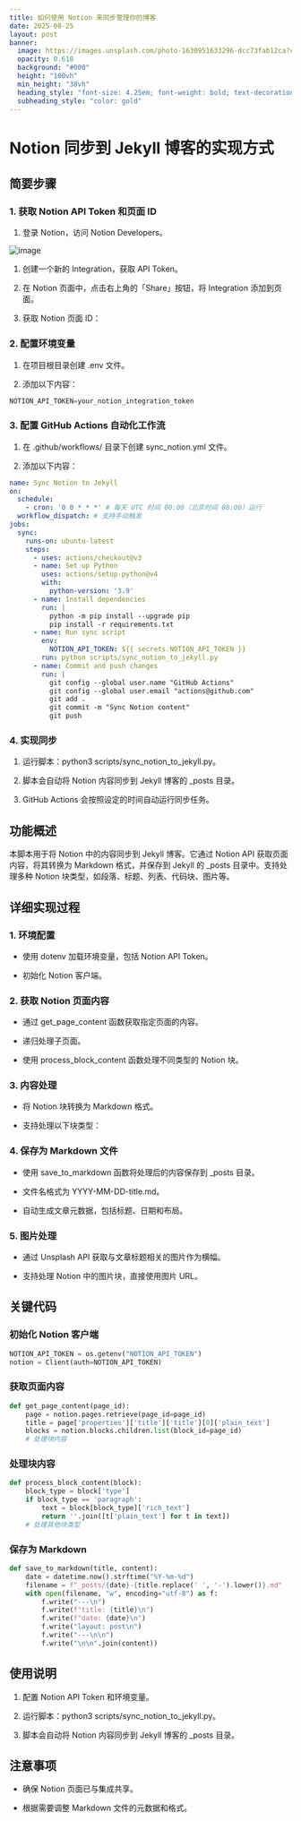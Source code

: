```yaml
---
title: 如何使用 Notion 来同步管理你的博客
date: 2025-08-25
layout: post
banner:
  image: https://images.unsplash.com/photo-1630951633296-dcc73fab12ca?crop=entropy&cs=tinysrgb&fit=max&fm=jpg&ixid=M3w2OTIwMzJ8MHwxfHJhbmRvbXx8fHx8fHx8fDE3NTYxNDY3MTN8&ixlib=rb-4.1.0&q=80&w=1080
  opacity: 0.618
  background: "#000"
  height: "100vh"
  min_height: "38vh"
  heading_style: "font-size: 4.25em; font-weight: bold; text-decoration: underline"
  subheading_style: "color: gold"
---
```


# Notion 同步到 Jekyll 博客的实现方式

## 简要步骤

### 1. 获取 Notion API Token 和页面 ID

1. 登录 Notion，访问 Notion Developers。

![image](https://prod-files-secure.s3.us-west-2.amazonaws.com/a7a0cc5a-89b9-4cda-8686-1fba0ca52f40/d19c1afe-dea5-4312-9333-786b0ba83054/image.png?X-Amz-Algorithm=AWS4-HMAC-SHA256&X-Amz-Content-Sha256=UNSIGNED-PAYLOAD&X-Amz-Credential=ASIAZI2LB466SFIT6LE5%2F20250825%2Fus-west-2%2Fs3%2Faws4_request&X-Amz-Date=20250825T183153Z&X-Amz-Expires=3600&X-Amz-Security-Token=IQoJb3JpZ2luX2VjEAoaCXVzLXdlc3QtMiJHMEUCIQDVeoq9GR43CJm5sYOpqDiHkRGDubdWRyBSCz1VGOjmGQIgRRVDWKW7E8CrQ33szqn4WTcDb910tqr%2B0B%2Bv136pjLgq%2FwMIYxAAGgw2Mzc0MjMxODM4MDUiDJ7EoNaSqsZh09%2F6RyrcA3WgcxIGX8kbGUNewOwnTh2%2BEKlKg6XLnsuTfAwL%2ByD0jvVnEgVpJUGycvmg3QxYEMrGdX%2FDZcpwrIU9gIsZOUkVYyVgTNrWNfRoUuzANI5oie4Wwm%2BMd1yBCkpXDFAX%2FTEL7Nsd7WwZygtwO1uQ7OpicK5BzEseuj3LfBXVX2SmDgwDFVlj0HUV2JuL0xfIWYl6F1JF7AQ72N4%2FgSVe%2BjFSbb7wZtwFut6LA5jpu27vkctEyrwzr%2BIDWxSnCXcC2KHVDjBHmjr3QWZyxqeLa1CITyLgqLwfuTu5jKyh1h4UVeZhoItFKroncahSc%2FmPPPCcjP7E%2B4PPPyFgX37X%2FNsPfPpb7UQP%2BXKzYDQXixZRc0i427Ncc%2Fe%2BZTjVtaFa5dsYAsTlHWbYkOnNHwuK8wnyW9JX9C9dJYoUqObYIfviSALDJc7ja0aqbQIcx4Cg%2Bk1DqeUnJPW%2BXq2fIuoN6Kx9bU%2BiWiGFB%2BSTnPL0ADIxZLb0XvWsg2Imum%2FkaN2SU06%2BSOp4Vfgx9A%2FpKhub4%2FlRa0rwxqCHBMfaWsGU1ZSHqs7GRky0AS0JOaUSTOujl3w3H2E7l6G63Sr3MhsekkvxmsWhaMAZyR348qngX5TD97hbZzib%2BTHyIriTMM7BssUGOqUBM3CwIFT1zQ5TdCQms3ODEa3kSFp77qQxR1ZarWM9UOCT%2BE%2FJYB%2Boup3G45ERufIeI2H12%2BcacdyJ98e%2FjmcmmiQSTAX1Vtdk0pTvZmz5L%2FZhSuLvK9eepolaps0LFCcnEZOBaFIFTYVHV8OaNTFVaIDmmi%2BuD5EivnCItxpiAobIc%2BnDvNqhOEIPfW0A98AU9K%2FvO%2F7f8s2MWANfc6r%2BjryMkiGx&X-Amz-Signature=f374ae03b54174f6e0f8879909dfeb1c8682c7caf0079d20cd6b6dcd99b1d1b1&X-Amz-SignedHeaders=host&x-amz-checksum-mode=ENABLED&x-id=GetObject)

1. 创建一个新的 Integration，获取 API Token。

1. 在 Notion 页面中，点击右上角的「Share」按钮，将 Integration 添加到页面。

1. 获取 Notion 页面 ID：


### 2. 配置环境变量

1. 在项目根目录创建 .env 文件。

1. 添加以下内容：

```javascript
NOTION_API_TOKEN=your_notion_integration_token
```

### 3. 配置 GitHub Actions 自动化工作流

1. 在 .github/workflows/ 目录下创建 sync_notion.yml 文件。

1. 添加以下内容：

```yaml
name: Sync Notion to Jekyll
on:
  schedule:
    - cron: '0 0 * * *' # 每天 UTC 时间 00:00（北京时间 08:00）运行
  workflow_dispatch: # 支持手动触发
jobs:
  sync:
    runs-on: ubuntu-latest
    steps:
      - uses: actions/checkout@v3
      - name: Set up Python
        uses: actions/setup-python@v4
        with:
          python-version: '3.9'
      - name: Install dependencies
        run: |
          python -m pip install --upgrade pip
          pip install -r requirements.txt
      - name: Run sync script
        env:
          NOTION_API_TOKEN: ${{ secrets.NOTION_API_TOKEN }}
        run: python scripts/sync_notion_to_jekyll.py
      - name: Commit and push changes
        run: |
          git config --global user.name "GitHub Actions"
          git config --global user.email "actions@github.com"
          git add .
          git commit -m "Sync Notion content"
          git push
```

### 4. 实现同步

1. 运行脚本：python3 scripts/sync_notion_to_jekyll.py。

1. 脚本会自动将 Notion 内容同步到 Jekyll 博客的 _posts 目录。

1. GitHub Actions 会按照设定的时间自动运行同步任务。

## 功能概述

本脚本用于将 Notion 中的内容同步到 Jekyll 博客。它通过 Notion API 获取页面内容，将其转换为 Markdown 格式，并保存到 Jekyll 的 _posts 目录中。支持处理多种 Notion 块类型，如段落、标题、列表、代码块、图片等。

## 详细实现过程

### 1. 环境配置

- 使用 dotenv 加载环境变量，包括 Notion API Token。

- 初始化 Notion 客户端。

### 2. 获取 Notion 页面内容

- 通过 get_page_content 函数获取指定页面的内容。

- 递归处理子页面。

- 使用 process_block_content 函数处理不同类型的 Notion 块。

### 3. 内容处理

- 将 Notion 块转换为 Markdown 格式。

- 支持处理以下块类型：


### 4. 保存为 Markdown 文件

- 使用 save_to_markdown 函数将处理后的内容保存到 _posts 目录。

- 文件名格式为 YYYY-MM-DD-title.md。

- 自动生成文章元数据，包括标题、日期和布局。

### 5. 图片处理

- 通过 Unsplash API 获取与文章标题相关的图片作为横幅。

- 支持处理 Notion 中的图片块，直接使用图片 URL。

## 关键代码

### 初始化 Notion 客户端

```python
NOTION_API_TOKEN = os.getenv("NOTION_API_TOKEN")
notion = Client(auth=NOTION_API_TOKEN)
```

### 获取页面内容

```python
def get_page_content(page_id):
    page = notion.pages.retrieve(page_id=page_id)
    title = page['properties']['title']['title'][0]['plain_text']
    blocks = notion.blocks.children.list(block_id=page_id)
    # 处理块内容
```

### 处理块内容

```python
def process_block_content(block):
    block_type = block['type']
    if block_type == 'paragraph':
        text = block[block_type]['rich_text']
        return ''.join([t['plain_text'] for t in text])
    # 处理其他块类型
```

### 保存为 Markdown

```python
def save_to_markdown(title, content):
    date = datetime.now().strftime("%Y-%m-%d")
    filename = f"_posts/{date}-{title.replace(' ', '-').lower()}.md"
    with open(filename, "w", encoding="utf-8") as f:
        f.write("---\n")
        f.write(f"title: {title}\n")
        f.write(f"date: {date}\n")
        f.write("layout: post\n")
        f.write("---\n\n")
        f.write("\n\n".join(content))
```

## 使用说明

1. 配置 Notion API Token 和环境变量。

1. 运行脚本：python3 scripts/sync_notion_to_jekyll.py。

1. 脚本会自动将 Notion 内容同步到 Jekyll 博客的 _posts 目录。

## 注意事项

- 确保 Notion 页面已与集成共享。

- 根据需要调整 Markdown 文件的元数据和格式。